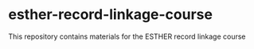 # esther-record-linkage-course
This repository contains materials for the ESTHER record linkage course
